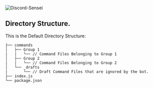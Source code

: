 ![Discord-Sensei](https://discord-sensei.js.org/img/logo.27982581.png)

## Directory Structure.

This is the Default Directory Structure:

```
├── commands                   
│   ├── Group 1
|   |   └── // Command Files Belonging to Group 1 
│   ├── Group 2
|   |   └── // Command Files Belonging to Group 2 
│   └── _drafts
|       └── // Draft Command Files that are ignored by the bot.
├── index.js
└── package.json
```
